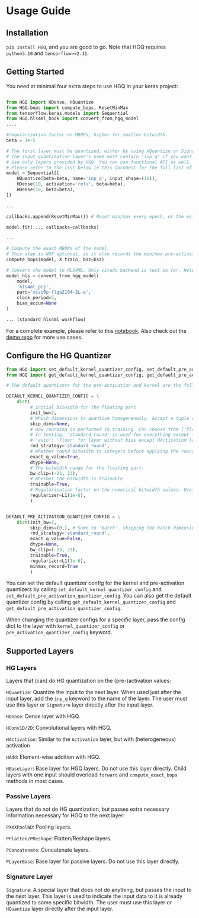 # Usage Guide

## Installation

`pip install HGQ`, and you are good to go. Note that HGQ requires `python3.10` and `tensorflow>=2.11`.

## Getting Started

You need at minimal four extra steps to use HGQ in your keras project:

```python

from HGQ import HDense, HQuantize
from HGQ.bops import compute_bops, ResetMinMax
from tensorflow.keras.models import Sequential
from HGQ.hls4ml_hook import convert_from_hgq_model
....

#regularization factor on MBOPs, higher for smaller bitwidth
beta = 1e-5 

# The first layer must be quantized, either by using HQuantize or Signature layers. String 'q_inp' must be in the name of the input quantization layers.
# The input quantization layer's name must contain 'inp_q' if you want to quantize the input heterogeneously.
# Use only layers provided by HGQ. You can use functional API as well.
# Please refer to the list below in this document for the full list of supported layers.
model = Sequential([
    HQuantize(beta=beta, name='inp_q', input_shape=(16)),
    HDense(10, activation='relu', beta=beta),
    HDense(10, beta=beta),
])

...

callbacks.append(ResetMinMax()) # Reset min/max every epoch, or the estimated MBOPs could be very inaccurate.

model.fit(..., callbacks=callbacks)

...

# Compute the exact MBOPs of the model.
# This step is NOT optional, as it also records the min/max pre-activation for each layer, which is necessary for determine the number of integer bits.
compute_bops(model, X_train, bsz=bsz)

# Convert the model to HLS4ML. Only vivado backend is test so far. Heterogeneous activation will NOT work with other backends. Weight heterogeneity MAY work.
model_hls = convert_from_hgq_model(
    model,
    'hls4ml_prj',
    part='xcvu9p-flga2104-2L-e',
    clock_period=5,
    bias_accum=None
)

... (standard hls4ml workflow)

```

For a complete example, please refer to this [notebook](https://github.com/calad0i/HGQ-demos/blob/master/minimal/usage_example.ipynb). Also check out the [demo repo](https://github.com/calad0i/HGQ-demos/) for more use cases.

## Configure the HG Quantizer

```python
from HGQ import set_default_kernel_quantizer_config, set_default_pre_activation_quantizer_config
from HGQ import get_default_kernel_quantizer_config, get_default_pre_activation_quantizer_config

# The default quantizers for the pre-activation and kernel are the following:

DEFAULT_KERNEL_QUANTIZER_CONFIG = \
    dict(
         # initial bitwidth for the floating part
         init_bw=2,
         # Which dimensions to quantize homogeneously. Accept a tuple of integers, or any of ['all', 'batch', 'none', 'except_last', 'except_1st'].
         skip_dims=None, 
         # How rounding is performed in training. Can choose from ['floor', 'standard_round', 'stochastic_round', 'fast_uniform_noise_injection', 'auto'].
         # In testing, 'standard_round' is used for everything except for 'floor'.
         # 'auto': 'floor' for layer without bias except HActivation layers, 'standard_round' otherwise.
         rnd_strategy='standard_round',
         # Whether round bitwidth to integers before applying the rounding. Defaults to True for weights and False for pre-activations.
         exact_q_value=True,
         dtype=None,
         # The bitwidth range for the floating part.
         bw_clip=(-23, 23),
         # Whether the bitwidth is trainable.
         trainable=True,
         # Regularization factor on the numerical bitwidth values. Useful for preventing the bitwidth from being too large for activations does not got invlolved in mul ops (e.g. final layer, layer before HActivation, etc...)
         regularizer=L1(1e-6),
         )


DEFAULT_PRE_ACTIVATION_QUANTIZER_CONFIG = \
    dict(init_bw=2,
         skip_dims=(0,), # Same to 'batch'. skipping the batch dimension, which should always be homogeneously quantized.
         rnd_strategy='standard_round',  
         exact_q_value=False,
         dtype=None,
         bw_clip=(-23, 23),
         trainable=True,
         regularizer=L1(1e-6),
         minmax_record=True
         )
```

You can set the default quantizer config for the kernel and pre-activation quantizers by calling `set_default_kernel_quantizer_config` and `set_default_pre_activation_quantizer_config`. You can also get the default quantizer config by calling `get_default_kernel_quantizer_config` and `get_default_pre_activation_quantizer_config`.

When changing the quantizer configs for a specific layer, pass the config dict to the layer with `kernel_quantizer_config` or `pre_activation_quantizer_config` keyword.

## Supported Layers

### HG Layers

Layers that (can) do HG quantization on the (pre-)activation values:

`HQuantize`: Quantize the input to the next layer. When used just after the input layer, add the `inp_q` keyword to the name of the layer. The user must use this layer or `Signature` layer directly after the input layer.

`HDense`: Dense layer with HGQ.

`HConv1D/2D`: Convolutional layers with HGQ.

`HActivation`: Similar to the `Activation` layer, but with (heterogeneous) activation

`HAdd`: Element-wise addition with HGQ.

`HBaseLayer`: Base layer for HGQ layers. Do not use this layer directly. Child layers with one input should overload `forward` and `compute_exact_bops` methods in most cases.

### Passive Layers

Layers that do not do HG quantization, but passes extra necessary information necessary for HGQ to the next layer:

`PXXXPoolND`: Pooling layers.

`PFlatten/PReshape`: Flatten/Reshape layers.

`PConcatenate`: Concatenate layers.

`PLayerBase`: Base layer for passive layers. Do not use this layer directly.

### Signature Layer

`Signature`: A special layer that does not do anything, but passes the input to the next layer. This layer is used to indicate the input data to it is already quantized to some specific bitwidth. The user must use this layer or `HQuantize` layer directly after the input layer.
